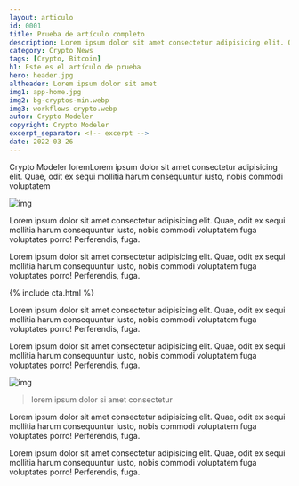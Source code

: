 ```yaml
---
layout: articulo
id: 0001
title: Prueba de artículo completo
description: Lorem ipsum dolor sit amet consectetur adipisicing elit. Quae, odit ex sequi mollitia harum consequuntur iusto, nobis commodi voluptatem
category: Crypto News
tags: [Crypto, Bitcoin]
h1: Este es el artículo de prueba
hero: header.jpg
altheader: Lorem ipsum dolor sit amet
img1: app-home.jpg
img2: bg-cryptos-min.webp
img3: workflows-crypto.webp
autor: Crypto Modeler
copyright: Crypto Modeler
excerpt_separator: <!-- excerpt -->
date: 2022-03-26
---
```


Crypto Modeler loremLorem ipsum dolor sit amet consectetur adipisicing elit. Quae, odit ex sequi mollitia harum consequuntur iusto, nobis commodi voluptatem

<!-- excerpt -->

![img]({{site.baseurl}}/img/{{page.img2}})

Lorem ipsum dolor sit amet consectetur adipisicing elit. Quae, odit ex sequi mollitia harum consequuntur iusto, nobis commodi voluptatem fuga voluptates porro! Perferendis, fuga.

Lorem ipsum dolor sit amet consectetur adipisicing elit. Quae, odit ex sequi mollitia harum consequuntur iusto, nobis commodi voluptatem fuga voluptates porro! Perferendis, fuga.

{% include cta.html %}

Lorem ipsum dolor sit amet consectetur adipisicing elit. Quae, odit ex sequi mollitia harum consequuntur iusto, nobis commodi voluptatem fuga voluptates porro! Perferendis, fuga.

Lorem ipsum dolor sit amet consectetur adipisicing elit. Quae, odit ex sequi mollitia harum consequuntur iusto, nobis commodi voluptatem fuga voluptates porro! Perferendis, fuga.

![img]({{site.baseurl}}/img/{{page.img3}})

>lorem ipsum dolor si amet consectetur

Lorem ipsum dolor sit amet consectetur adipisicing elit. Quae, odit ex sequi mollitia harum consequuntur iusto, nobis commodi voluptatem fuga voluptates porro! Perferendis, fuga.

Lorem ipsum dolor sit amet consectetur adipisicing elit. Quae, odit ex sequi mollitia harum consequuntur iusto, nobis commodi voluptatem fuga voluptates porro! Perferendis, fuga.